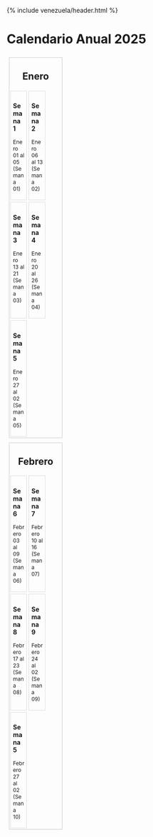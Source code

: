 {% include venezuela/header.html %}

<html lang="es"> 
  <head> <meta charset="UTF-8"> 
    <title>Calendario Anual 2025</title> 
    <style> 
      .calendar { 
        display: flex; 
        flex-wrap: wrap; 
        width: 100%; 
      } 
      .month { 
        border: 1px solid #ccc; 
        margin: 5px; 
        width: calc(100% / 3 - 50px); 
      } 
      .month h2 { text-align: center;
      } 
      .weeks { 
        display: flex; 
        flex-wrap: 
          wrap;
      } 
      .week { 
        border: 1px solid #ddd; 
        margin: 2px; width: calc(100% / 4 - 4px); 
        padding: 5px; 
      } 
      .week h3 { font-size: 14px; 
      } 
      .week p { font-size: 12px; 
      } 
    </style> 
  </head> 
  <body> 
    <h1>Calendario Anual 2025</h1> 
    <div class="calendar"> 
      <!-- Genera los meses --> 
      <div class="month"> 
        <h2>Enero</h2> 
        <div class="weeks"> 
          <!-- Genera las semanas --> 
          <div class="week"> 
            <h3>Semana 1</h3> 
            <p>Enero 01 al 05 (Semana 01)</p> 
          </div> 
          <div class="week"> 
          	<h3>Semana 2</h3> 
          	<p>Enero 06 al 13 (Semana 02)</p> 
          </div> 
          <div class="week"> 
          	<h3>Semana 3</h3> 
          	<p>Enero 13 al 21 (Semana 03)</p> 
          </div>
          <div class="week"> 
          	<h3>Semana 4</h3> 
          	<p>Enero 20 al 26 (Semana 04)</p> 
          </div>
          <div class="week"> 
          	<h3>Semana 5</h3> 
          	<p>Enero 27 al 02 (Semana 05)</p> 
          </div>
          <!-- Añadir más semanas según necesidad --> </div> 
      </div> 
      <!-- Añadir más meses según necesidad --> </div> 
 <div class="month"> 
        <h2>Febrero</h2> 
        <div class="weeks"> 
          <!-- Genera las semanas --> 
          <div class="week"> 
            <h3>Semana 6</h3> 
            <p>Febrero 03 al 09 (Semana 06)</p> 
          </div> 
          <div class="week"> 
          	<h3>Semana 7</h3> 
          	<p>Febrero 10 al 16 (Semana 07)</p> 
          </div> 
          <div class="week"> 
          	<h3>Semana 8</h3> 
          	<p>Febrero 17 al 23 (Semana 08)</p> 
          </div>
          <div class="week"> 
          	<h3>Semana 9</h3> 
          	<p>Febrero 24 al 02 (Semana 09)</p> 
          </div>
          <div class="week"> 
          	<h3>Semana 5</h3> 
          	<p>Febrero 27 al 02 (Semana 10)</p> 
          </div>
          <!-- Añadir más semanas según necesidad --> </div> 
      </div> 
 
  </body>
